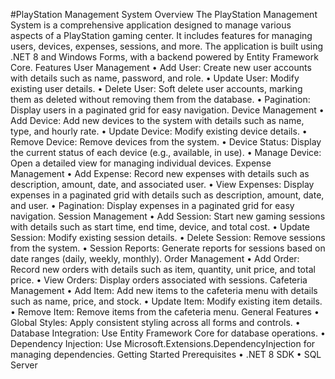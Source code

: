 #PlayStation Management System
Overview
The PlayStation Management System is a comprehensive application designed to manage various aspects of a PlayStation gaming center. It includes features for managing users, devices, expenses, sessions, and more. The application is built using .NET 8 and Windows Forms, with a backend powered by Entity Framework Core.
Features
User Management
•	Add User: Create new user accounts with details such as name, password, and role.
•	Update User: Modify existing user details.
•	Delete User: Soft delete user accounts, marking them as deleted without removing them from the database.
•	Pagination: Display users in a paginated grid for easy navigation.
Device Management
•	Add Device: Add new devices to the system with details such as name, type, and hourly rate.
•	Update Device: Modify existing device details.
•	Remove Device: Remove devices from the system.
•	Device Status: Display the current status of each device (e.g., available, in use).
•	Manage Device: Open a detailed view for managing individual devices.
Expense Management
•	Add Expense: Record new expenses with details such as description, amount, date, and associated user.
•	View Expenses: Display expenses in a paginated grid with details such as description, amount, date, and user.
•	Pagination: Display expenses in a paginated grid for easy navigation.
Session Management
•	Add Session: Start new gaming sessions with details such as start time, end time, device, and total cost.
•	Update Session: Modify existing session details.
•	Delete Session: Remove sessions from the system.
•	Session Reports: Generate reports for sessions based on date ranges (daily, weekly, monthly).
Order Management
•	Add Order: Record new orders with details such as item, quantity, unit price, and total price.
•	View Orders: Display orders associated with sessions.
Cafeteria Management
•	Add Item: Add new items to the cafeteria menu with details such as name, price, and stock.
•	Update Item: Modify existing item details.
•	Remove Item: Remove items from the cafeteria menu.
General Features
•	Global Styles: Apply consistent styling across all forms and controls.
•	Database Integration: Use Entity Framework Core for database operations.
•	Dependency Injection: Use Microsoft.Extensions.DependencyInjection for managing dependencies.
Getting Started
Prerequisites
•	.NET 8 SDK
•	SQL Server
